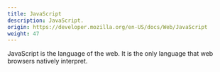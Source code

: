 ```yaml
---
title: JavaScript
description: JavaScript.
origin: https://developer.mozilla.org/en-US/docs/Web/JavaScript
weight: 47
---
```

JavaScript is the language of the web. It is the only language that web browsers natively interpret.
